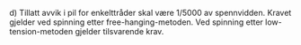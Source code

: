 d) Tillatt avvik i pil for enkelttråder skal være 1/5000 av spennvidden. Kravet gjelder ved spinning etter free-hanging-metoden. Ved spinning etter low-tension-metoden gjelder tilsvarende krav.

